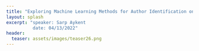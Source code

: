 ```yaml
---
title: "Exploring Machine Learning Methods for Author Identification on Micro-Messages"
layout: splash
excerpt: "speaker: Sarp Aykent
          date: 04/13/2022"
header:
  teaser: assets/images/teaser26.png
---
```

